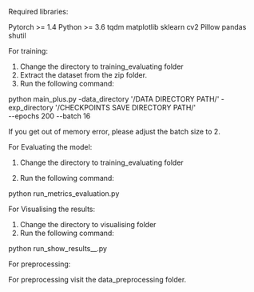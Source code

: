 Required libraries:

Pytorch >= 1.4
Python >= 3.6
tqdm
matplotlib
sklearn
cv2
Pillow
pandas
shutil


For training:

1. Change the directory to training_evaluating folder
2. Extract the dataset from the zip folder.
3. Run the following command:

python main_plus.py -data_directory '/DATA DIRECTORY PATH/' -exp_directory '/CHECKPOINTS SAVE DIRECTORY PATH/' \
--epochs 200 --batch 16

If you get out of memory error, please adjust the batch size to 2. 




For Evaluating the model:

1. Change the directory to training_evaluating folder

2. Run the following command:

python run_metrics_evaluation.py




For Visualising the results:

1. Change the directory to visualising folder
2. Run the following command:

python run_show_results__.py 



For preprocessing:

For preprocessing visit the data_preprocessing folder.


